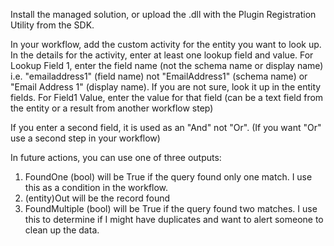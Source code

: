 Install the managed solution, or upload the .dll with the Plugin Registration Utility from the SDK.

In your workflow, add the custom activity for the entity you want to look up.
In the details for the activity, enter at least one lookup field and value.
For Lookup Field 1, enter the field name (not the schema name or display name) i.e. "emailaddress1" (field name) not "EmailAddress1" (schema name) or "Email Address 1" (display name). If you are not sure, look it up in the entity fields.
For Field1 Value, enter the value for that field (can be a text field from the entity or a result from another workflow step)

If you enter a second field, it is used as an "And" not "Or". (If you want "Or" use a second step in your workflow)

In future actions, you can use one of three outputs:
1. FoundOne (bool) will be True if the query found only one match. I use this as a condition in the workflow.
2. (entity)Out will be the record found
3. FoundMultiple (bool) will be True if the query found two matches. I use this to determine if I might have duplicates and want to alert someone to clean up the data.
